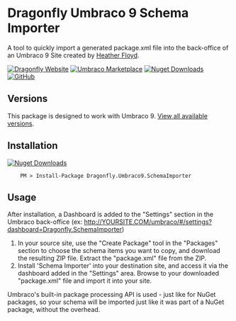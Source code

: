 # Dragonfly Umbraco 9 Schema Importer #

A tool to quickly import a generated package.xml file into the back-office of an Umbraco 9 Site created by [Heather Floyd](https://www.HeatherFloyd.com).

[![Dragonfly Website](https://img.shields.io/badge/Dragonfly-Website-A84492)](https://DragonflyLibraries.com/umbraco-packages/schema-importer/) [![Umbraco Marketplace](https://img.shields.io/badge/Umbraco-Marketplace-3544B1?logo=Umbraco&logoColor=white)](https://marketplace.umbraco.com/package/Dragonfly.Umbraco9.SchemaImporter) [![Nuget Downloads](https://buildstats.info/nuget/Dragonfly.Umbraco9.SchemaImporter)](https://www.nuget.org/packages/Dragonfly.Umbraco9.SchemaImporter/) [![GitHub](https://img.shields.io/badge/GitHub-Sourcecode-blue?logo=github)](https://github.com/hfloyd/Dragonfly.Umbraco9.SchemaImporter)


## Versions ##
This package is designed to work with Umbraco 9. [View all available versions](https://DragonflyLibraries.com/umbraco-packages/schema-importer/#Versions).

## Installation ##
[![Nuget Downloads](https://buildstats.info/nuget/Dragonfly.Umbraco9.SchemaImporter)](https://www.nuget.org/packages/Dragonfly.Umbraco9.SchemaImporter/)


```
    PM > Install-Package Dragonfly.Umbraco9.SchemaImporter

```

## Usage ##
After installation, a Dashboard is added to the "Settings" section in the Umbraco back-office (ex: http://YOURSITE.COM/umbraco/#/settings?dashboard=Dragonfly.SchemaImporter)

1. In your source site, use the "Create Package" tool in the "Packages" section to choose the schema items you want to copy, and download the resulting ZIP file. Extract the "package.xml" file from the ZIP.
2. Install 'Schema Importer' into your destination site, and access it via the dashboard added in the "Settings" area. Browse to your downloaded "package.xml" file and import it into your site.

Umbraco's built-in package processing API is used - just like for NuGet packages, so your schema will be imported just like it was part of a NuGet package, without the overhead.